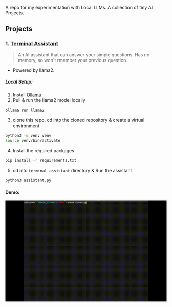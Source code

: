 A repo for my experimentation with Local LLMs. A collection of tiny AI Projects.

## Projects
### 1. [Terminal Assistant](./terminal_assistant/)
> An AI assistant that can answer your simple questions. Has no memory, so won't rmember your previous question.   

- Powered by llama2.
##### Local Setup:
1. Install [Ollama](ollama.ai)
2. Pull & run the llama2 model locally
```bash
ollama run llama2
```
3. clone this repo, cd into the cloned repository & create a virtual environment
```bash
python3 -m venv venv
source venv/bin/activate
```
4. Install the required packages
```bash
pip install -r requirements.txt
```
5. cd into `terminal_assistant` directory & Run the assistant
```bash
python3 assistant.py
```
#### Demo:
![Demo](./docs/demo1.gif)
  